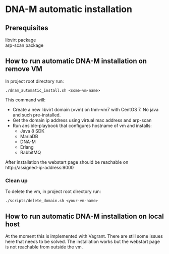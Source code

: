 # DNA-M automatic installation
## Prerequisites
libvirt package  
arp-scan package
## How to run automatic DNA-M installation on remove VM
In project root directory run:
```shell
./dnam_automatic_install.sh <some-vm-name>
``` 
This command will:  
- Create a new libvirt domain (=vm) on tnm-vm7 with CentOS 7. No java and such pre-installed.  
- Get the domain ip address using virtual mac address and arp-scan  
- Run ansible-playbook that configures hostname of vm and installs:     
  - Java 8 SDK
  - MariaDB
  - DNA-M
  - Erlang
  - RabbitMQ  
  
After installation the webstart page should be reachable on  
http://assigned-ip-address:9000  

### Clean up
To delete the vm, in project root directory run:
```shell
./scripts/delete_domain.sh <your-vm-name>
```
## How to run automatic DNA-M installation on local host
At the moment this is implemented with Vagrant. There are still some issues here that needs to be
solved. The installation works but the webstart page is not reachable from outside the vm.

